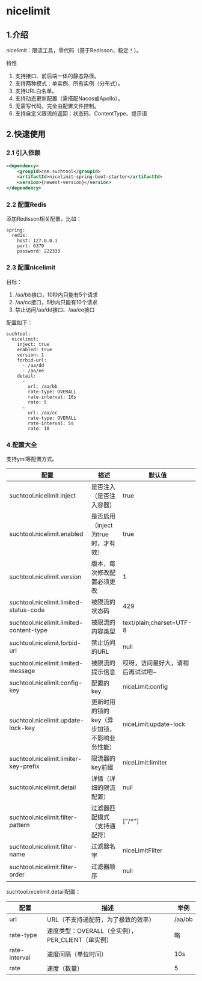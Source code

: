 # nicelimit

## 1.介绍

nicelimit：限流工具，零代码（基于Redisson，稳定！）。

特性

1. 支持接口、前后端一体的静态路径。
2. 支持两种模式：单实例、所有实例（分布式）。
3. 支持URL白名单。
4. 支持动态更新配置（需搭配Nacos或Apollo）。
5. 无需写代码，完全由配置文件控制。
6. 支持自定义限流的返回：状态码、ContentType、提示语

## 2.快速使用

### 2.1 引入依赖
```xml
<dependency>
    <groupId>com.suchtool</groupId>
    <artifactId>nicelimit-spring-boot-starter</artifactId>
    <version>{newest-version}</version>
</dependency>
```

### 2.2 配置Redis

添加Redisson相关配置，比如：
```
spring:
  redis:
    host: 127.0.0.1
    port: 6379
    password: 222333
```
### 2.3 配置nicelimit

目标：
1. /aa/bb接口，10秒内只能有5个请求 
2. /aa/cc接口，5秒内只能有10个请求 
3. 禁止访问/aa/dd接口、/aa/ee接口

配置如下：

```
suchtool:
  nicelimit:
    inject: true
    enabled: true
    version: 1
    forbid-url:
      - /aa/dd
      - /aa/ee
    detail:
      -
        url: /aa/bb
        rate-type: OVERALL
        rate-interval: 10s
        rate: 5
      -
        url: /aa/cc
        rate-type: OVERALL
        rate-interval: 5s
        rate: 10
```

### 4.配置大全

支持yml等配置方式。

| 配置                  | 描述                                       | 默认值                           |
|-----------------------|------------------------------------------|----------------------------------|
| suchtool.nicelimit.inject                | 是否注入（是否注入容器）            | true                             |
| suchtool.nicelimit.enabled               | 是否启用（inject为true时，才有效）  | true                             |
| suchtool.nicelimit.version               | 版本，每次修改配置必须更改          | 1                                |
| suchtool.nicelimit.limited-status-code   | 被限流的状态码                      | 429                              |
| suchtool.nicelimit.limited-content-type  | 被限流的内容类型                    | text/plain;charset=UTF-8         |
| suchtool.nicelimit.forbid-url       | 禁止访问的URL                    | null  |
| suchtool.nicelimit.limited-message       | 被限流的提示信息                    | 哎呀，访问量好大，请稍后再试试吧~  |
| suchtool.nicelimit.config-key            | 配置的key                           | niceLimit:config                 |
| suchtool.nicelimit.update-lock-key       | 更新时用的锁的key（异步加锁，不影响业务性能）| niceLimit:update-lock   |
| suchtool.nicelimit.limiter-key-prefix    | 限流器的key前缀                     | niceLimit:limiter               |
| suchtool.nicelimit.detail                | 详情（详细的限流配置）           | null                             |
| suchtool.nicelimit.filter-pattern        | 过滤器匹配模式（支持通配符）     | ["/*"]                             |
| suchtool.nicelimit.filter-name           | 过滤器名字                       | niceLimitFilter                  |
| suchtool.nicelimit.filter-order          | 过滤器顺序                       | null                             |

suchtool.nicelimit.detail配置：

| 配置           | 描述                   | 举例       |
|----------------|------------------------|------------|
| url            | URL（不支持通配符，为了极致的效率） | /aa/bb |
| rate-type      | 速度类型：OVERALL（全实例），PER_CLIENT（单实例） | 略   |
| rate-interval  | 速度间隔（单位时间）   | 10s |
| rate           | 速度（数量）           | 5   |